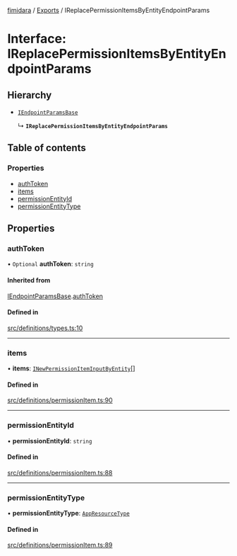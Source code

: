 [fimidara](../README.md) / [Exports](../modules.md) / IReplacePermissionItemsByEntityEndpointParams

# Interface: IReplacePermissionItemsByEntityEndpointParams

## Hierarchy

- [`IEndpointParamsBase`](IEndpointParamsBase.md)

  ↳ **`IReplacePermissionItemsByEntityEndpointParams`**

## Table of contents

### Properties

- [authToken](IReplacePermissionItemsByEntityEndpointParams.md#authtoken)
- [items](IReplacePermissionItemsByEntityEndpointParams.md#items)
- [permissionEntityId](IReplacePermissionItemsByEntityEndpointParams.md#permissionentityid)
- [permissionEntityType](IReplacePermissionItemsByEntityEndpointParams.md#permissionentitytype)

## Properties

### authToken

• `Optional` **authToken**: `string`

#### Inherited from

[IEndpointParamsBase](IEndpointParamsBase.md).[authToken](IEndpointParamsBase.md#authtoken)

#### Defined in

[src/definitions/types.ts:10](https://github.com/softkave/files-js/blob/353a07f/src/definitions/types.ts#L10)

___

### items

• **items**: [`INewPermissionItemInputByEntity`](INewPermissionItemInputByEntity.md)[]

#### Defined in

[src/definitions/permissionItem.ts:90](https://github.com/softkave/files-js/blob/353a07f/src/definitions/permissionItem.ts#L90)

___

### permissionEntityId

• **permissionEntityId**: `string`

#### Defined in

[src/definitions/permissionItem.ts:88](https://github.com/softkave/files-js/blob/353a07f/src/definitions/permissionItem.ts#L88)

___

### permissionEntityType

• **permissionEntityType**: [`AppResourceType`](../enums/AppResourceType.md)

#### Defined in

[src/definitions/permissionItem.ts:89](https://github.com/softkave/files-js/blob/353a07f/src/definitions/permissionItem.ts#L89)
